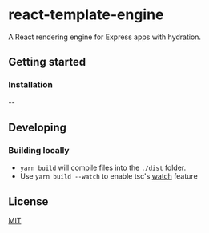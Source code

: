 # react-template-engine

A React rendering engine for Express apps with hydration.

## Getting started

### Installation

--

## Developing

### Building locally

- `yarn build` will compile files into the `./dist` folder.
- Use `yarn build --watch` to enable tsc's [watch](https://www.typescriptlang.org/docs/handbook/compiler-options.html#compiler-options) feature

## License

[MIT](LICENSE)
